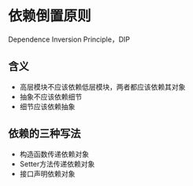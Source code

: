 # 依赖倒置原则

Dependence Inversion Principle，DIP

## 含义

- 高层模块不应该依赖低层模块，两者都应该依赖其对象
- 抽象不应该依赖细节
- 细节应该依赖抽象

## 依赖的三种写法

- 构造函数传递依赖对象
- Setter方法传递依赖对象
- 接口声明依赖对象